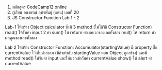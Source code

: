 1. หลักสูตร CodeCamp12 online
2. ผู้เรียน อลงกรณ์ อุทรพันธุ์ (แดน) เลขที่ 20
3. JS Constructor Function Lab 1 - 2

Lab-1
ให้สร้าง Object calculator ซึ่งมี 3 method (ให้ใช้วิธี Constructor Function)
read() ให้รับค่า input 2 ค่า
sum() ให้ return ค่าผลบวกของเลขทั้งสอง
mul() ให้ return ค่าผลคูณของเลขทั้งสอง

Lab 2
ให้สร้าง Constructor Function: Accumulator(startingValue) มี property ชื่อ currentValue ไว้เก็บค่าสะสม (มีค่าเท่ากับ startingValue ตอน Object ถูกสร้าง) และมี method
read() ให้รับค่า input และให้บวกเข้ากับค่า currentValue
show() ให้ alert ค่า currentValue
